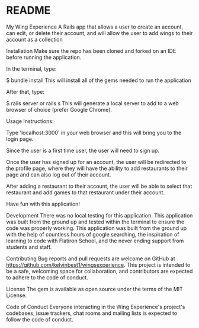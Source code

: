 
# README

My Wing Experience
A Rails app that allows a user to create an account, can edit, or delete their account, and will allow the user to add wings to their account as a collection

Installation
Make sure the repo has been cloned and forked on an IDE before running the application.

In the terminal, type:

$ bundle install
This will install all of the gems needed to run the application

After that, type:

$ rails server or rails s
This will generate a local server to add to a web browser of choice (prefer Google Chrome).  

Usage
Instructions:

Type 'localhost:3000' in your web browser and this will bring you to the login page.  

Since the user is a first time user, the user will need to sign up.

Once the user has signed up for an account, the user will be redirected to the profile page, where they will have the ability to add 
restaurants to their page and can also log out of their account.

After adding a restaurant to their account, the user will be able to select that restaurant and add games to that restaurant under their account.  

Have fun with this application!

Development
There was no local testing for this application. This application was built from the ground up and tested within the terminal to ensure the code was properly working. This application was built from the ground up with the help of countless hours of google searching, the inspiration of learning to code with Flatiron School, and the never ending support from students and staff.

Contributing
Bug reports and pull requests are welcome on GitHub at https://github.com/kelvinbest1/wingsexperience. This project is intended to be a safe, welcoming space for collaboration, and contributors are expected to adhere to the code of conduct.

License
The gem is available as open source under the terms of the MIT License.

Code of Conduct
Everyone interacting in the Wing Experience's project's codebases, issue trackers, chat rooms and mailing lists is expected to follow the code of conduct.